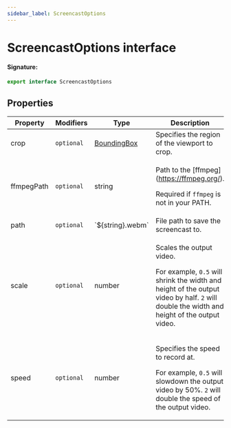 ```yaml
---
sidebar_label: ScreencastOptions
---
```


# ScreencastOptions interface

#### Signature:

```typescript
export interface ScreencastOptions
```

## Properties

| Property   | Modifiers             | Type                                      | Description                                                                                                                                                                                            | Default        |
| ---------- | --------------------- | ----------------------------------------- | ------------------------------------------------------------------------------------------------------------------------------------------------------------------------------------------------------ | -------------- |
| crop       | <code>optional</code> | [BoundingBox](./puppeteer.boundingbox.md) | Specifies the region of the viewport to crop.                                                                                                                                                          |                |
| ffmpegPath | <code>optional</code> | string                                    | <p>Path to the \[ffmpeg\](https://ffmpeg.org/).</p><p>Required if <code>ffmpeg</code> is not in your PATH.</p>                                                                                         |                |
| path       | <code>optional</code> | \`$\{string\}.webm\`                      | File path to save the screencast to.                                                                                                                                                                   |                |
| scale      | <code>optional</code> | number                                    | <p>Scales the output video.</p><p>For example, <code>0.5</code> will shrink the width and height of the output video by half. <code>2</code> will double the width and height of the output video.</p> | <code>1</code> |
| speed      | <code>optional</code> | number                                    | <p>Specifies the speed to record at.</p><p>For example, <code>0.5</code> will slowdown the output video by 50%. <code>2</code> will double the speed of the output video.</p>                          | <code>1</code> |
